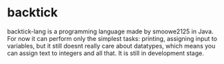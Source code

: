 # backtick
backtick-lang is a programming language made by smoowe2125 in Java. For now it can perform only the simplest tasks: printing, assigning input to variables, but it still doesnt really care about datatypes, which means you can assign text to integers and all that. It is still in development stage.
